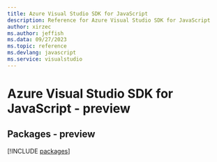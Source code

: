 ```yaml
---
title: Azure Visual Studio SDK for JavaScript
description: Reference for Azure Visual Studio SDK for JavaScript
author: xirzec
ms.author: jeffish
ms.data: 09/27/2023
ms.topic: reference
ms.devlang: javascript
ms.service: visualstudio
---
```

# Azure Visual Studio SDK for JavaScript - preview
## Packages - preview
[!INCLUDE [packages](visual-studio-index.md)]
